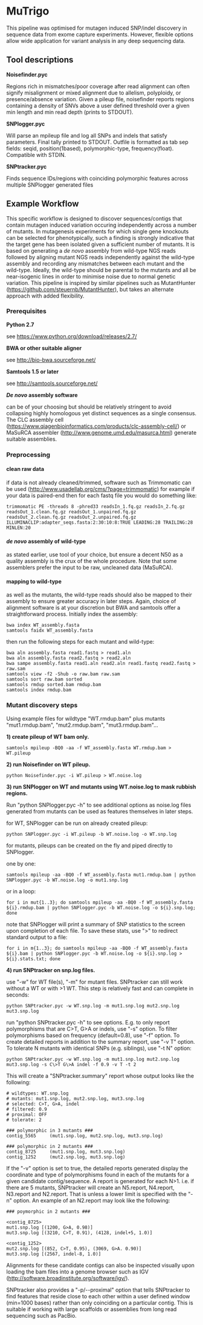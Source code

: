 # MuTrigo
This pipeline was optimised for mutagen induced SNP/indel discovery in sequence data from exome capture experiments. However, flexible options allow wide application for variant analysis in any deep sequencing data.

## Tool descriptions
**Noisefinder.pyc**

Regions rich in mismatches/poor coverage after read alignment can often signify misalignment or mixed alignment due to allelism, polyploidy, or presence/absence variation. Given a pileup file, noisefinder reports regions containing a density of SNVs above a user defined threshold over a given min length and min read depth (prints to STDOUT).
    
**SNPlogger.pyc**

Will parse an mpileup file and log all SNPs and indels that satisfy parameters. Final tally printed to STDOUT. Outfile is formatted as tab sep fields: seqid, position(1based), polymorphic-type, frequency(float). Compatible with STDIN.

**SNPtracker.pyc**

Finds sequence IDs/regions with coinciding polymorphic features across multiple SNPlogger generated files

## Example Workflow
This specific workflow is designed to discover sequences/contigs that contain mutagen induced variation occuring independently across a number of mutants. In mutagenesis experiments for which single gene knockouts can be selected for phenotypically, such a finding is strongly indicative that the target gene has been isolated given a sufficient number of mutants. It is based on generating a _de novo_ assembly from wild-type NGS reads followed by aligning mutant NGS reads independently against the wild-type assembly and recording any mismatches between each mutant and the wild-type. Ideally, the wild-type should be parental to the mutants and all be near-isogenic lines in order to minimise noise due to normal genetic variation. This pipeline is inspired by similar pipelines such as MutantHunter (https://github.com/steuernb/MutantHunter), but takes an alternate approach with added flexibility.

### Prerequisites
**Python 2.7**

see https://www.python.org/download/releases/2.7/

**BWA or other suitable aligner**

see http://bio-bwa.sourceforge.net/

**Samtools 1.5 or later**

see http://samtools.sourceforge.net/

**_De novo_ assembly software**

can be of your choosing but should be relatively stringent to avoid collapsing highly homologous yet distinct sequences as a single consensus. The CLC assembly cell (https://www.qiagenbioinformatics.com/products/clc-assembly-cell/) or MaSuRCA assembler (http://www.genome.umd.edu/masurca.html) generate suitable assemblies.

### Preprocessing

#### clean raw data
if data is not already cleaned/trimmed, software such as Trimmomatic can be used (http://www.usadellab.org/cms/?page=trimmomatic)
for example if your data is paired-end then for each fastq file you would do something like:
```
trimmomatic PE -threads 8 -phred33 readsIn_1.fq.gz readsIn_2.fq.gz readsOut_1.clean.fq.gz readsOut_1.unpaired.fq.gz readsOut_2.clean.fq.gz readsOut_2.unpaired.fq.gz ILLUMINACLIP:adapter_seqs.fasta:2:30:10:8:TRUE LEADING:28 TRAILING:28 MINLEN:20
```
#### _de novo_ assembly of wild-type 
as stated earlier, use tool of your choice, but ensure a decent N50 as a quality assembly is the crux of the whole procedure. Note that some assemblers prefer the input to be raw, uncleaned data (MaSuRCA).

#### mapping to wild-type
as well as the mutants, the wild-type reads should also be mapped to their assembly to ensure greater accuracy in later steps. Again, choice of alignment software is at your discretion but BWA and samtools offer a straightforward process. Initially index the assembly:

```
bwa index WT_assembly.fasta
samtools faidx WT_assembly.fasta
```

then run the following steps for each mutant and wild-type:

```
bwa aln assembly.fasta read1.fastq > read1.aln
bwa aln assembly.fasta read2.fastq > read2.aln
bwa sampe assembly.fasta read1.aln read2.aln read1.fastq read2.fastq > raw.sam
samtools view -f2 -Shub -o raw.bam raw.sam
samtools sort raw.bam sorted
samtools rmdup sorted.bam rmdup.bam
samtools index rmdup.bam
```

### Mutant discovery steps
Using example files for wildtype "WT.rmdup.bam" plus mutants "mut1.rmdup.bam", "mut2.rmdup.bam", "mut3.rmdup.bam"...

**1) create pileup of WT bam only.**

`samtools mpileup -BQ0 -aa -f WT_assembly.fasta WT.rmdup.bam > WT.pileup`
       
**2) run Noisefinder on WT pileup.**

`python Noisefinder.pyc -i WT.pileup > WT.noise.log`

**3) run SNPlogger on WT and mutants using WT.noise.log to mask rubbish regions.**

Run "python SNPlogger.pyc -h" to see additional options as noise.log files generated from mutants can be used as features themselves in later steps.

for WT, SNPlogger can be run on already created pileup:

`python SNPlogger.pyc -i WT.pileup -b WT.noise.log -o WT.snp.log`

for mutants, pileups can be created on the fly and piped directly to SNPlogger.

one by one:
```
samtools mpileup -aa -BQ0 -f WT_assembly.fasta mut1.rmdup.bam | python SNPlogger.pyc -b WT.noise.log -o mut1.snp.log
```    
or in a loop:
```
for i in mut{1..3}; do samtools mpileup -aa -BQ0 -f WT_assembly.fasta ${i}.rmdup.bam | python SNPlogger.pyc -b WT.noise.log -o ${i}.snp.log; done
```
note that SNPlogger will print a summary of SNP statistics to the screen upon completion of each file. To save these stats, use ">" to redirect standard output to a file:
```
for i in m{1..3}; do samtools mpileup -aa -BQ0 -f WT_assembly.fasta ${i}.bam | python SNPlogger.pyc -b WT.noise.log -o ${i}.snp.log > ${i}.stats.txt; done
```
**4) run SNPtracker on snp.log files.**

use "-w" for WT file(s), "-m" for mutant files. SNPtracker can still work without a WT or with >1 WT. This step is relatively fast and can complete in seconds:

`python SNPtracker.pyc -w WT.snp.log -m mut1.snp.log mut2.snp.log mut3.snp.log`

run "python SNPtracker.pyc -h" to see options. E.g. to only report polymorphisms that are C>T, G>A or indels, use "-s" option. To filter polymorphisms based on frequency (default=0.8), use "-f" option. To create detailed reports in addition to the summary report, use "-v T" option. To tolerate N mutants with identical SNPs (e.g. siblings), use "-t N" option:
```
python SNPtracker.pyc -w WT.snp.log -m mut1.snp.log mut2.snp.log mut3.snp.log -s C\>T G\>A indel -f 0.9 -v T -t 2
```
This will create a "SNPtracker.summary" report whose output looks like the following:
	
	# wildtypes: WT.snp.log
	# mutants: mut1.snp.log, mut2.snp.log, mut3.snp.log
	# selected: C>T, G>A, indel
	# filtered: 0.9
	# proximal: OFF
	# tolerate: 2
	
	### polymorphic in 3 mutants ###
	contig_5565     (mut1.snp.log, mut2.snp.log, mut3.snp.log)
	
	### polymorphic in 2 mutants ###
	contig_8725     (mut1.snp.log, mut3.snp.log)
	contig_1252     (mut2.snp.log, mut3.snp.log)

If the "-v" option is set to true, the detailed reports generated display the coordinate and type of polymorphisms found in each of the mutants for a given candidate contig/sequence. A report is generated for each N>1. i.e. if there are 5 mutants, SNPtracker will create an N5.report, N4.report, N3.report and N2.report. That is unless a lower limit is specified with the "-n" option. An example of an N2.report may look like the following:

	### poymorphic in 2 mutants ###

	<contig_8725>
	mut1.snp.log [(1200, G>A, 0.98)]
	mut3.snp.log [(3210, C>T, 0.91), (4128, indel+5, 1.0)]

	<contig_1252>
	mut2.snp.log [(852, C>T, 0.95), (3069, G>A. 0.90)]
	mut3.snp.log [(2567, indel-8, 1.0)]

Alignments for these candidate contigs can also be inspected visually upon loading the bam files into a genome browser such as IGV (http://software.broadinstitute.org/software/igv/).

SNPtracker also provides a "-p/--proximal" option that tells SNPtracker to find features that reside close to each other within a user defined window (min=1000 bases) rather than only coinciding on a particular contig. This is suitable if working with large scaffolds or assemblies from long read sequencing such as PacBio.
